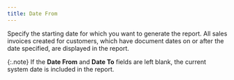 ```yaml
---
title: Date From
---
```



Specify the starting date for which you want to generate the report.  All sales invoices created for customers, which have document dates on  or after the date specified, are displayed in the report.


{:.note}
If the **Date 
 From** and **Date To** fields  are left blank, the current system date is included in the report.
